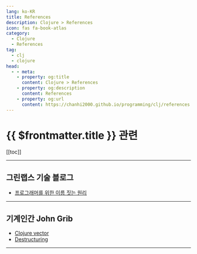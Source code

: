 ```yaml
---
lang: ko-KR
title: References
description: Clojure > References
icon: fas fa-book-atlas
category: 
  - Clojure
  - References
tag: 
  - clj
  - clojure
head:
  - - meta:
    - property: og:title
      content: Clojure > References
    - property: og:description
      content: References
    - property: og:url
      content: https://chanhi2000.github.io/programming/clj/references.html
---
```


# {{ $frontmatter.title }} 관련

[[toc]]

---

## 그린랩스 기술 블로그

- [프로그래머를 위한 이름 짓는 원리](https://green-labs.github.io/programmers-naming) <!-- TODO: 작성 (https://chanhi2000.github.io/bookshelf/green-labs.github.io/programmers-naming.md) -->

---

## 기계인간 John Grib

- [Clojure vector](https://johngrib.github.io/wiki/clojure/study/vector/)
- [Destructuring](https://johngrib.github.io/wiki/programming/destructuring/)

<!-- END: johngrib.github.io -->

---

<TagLinks />
